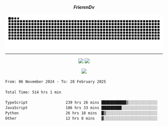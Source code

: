 ***<p align="center">FrierenDv</p>***

<div align="center">
  <picture>
      <source
    media="(prefers-color-scheme: dark)"
      srcset="https://raw.githubusercontent.com/platane/snk/output/github-contribution-grid-snake-dark.svg"
      />
    <source
      media="(prefers-color-scheme: light)"
      srcset="https://raw.githubusercontent.com/xct007/xct007/output/github-contribution-grid-snake.svg"
      />
    <img
      alt="Snake"
      src="https://raw.githubusercontent.com/xct007/xct007/output/github-contribution-grid-snake.svg"
      />
  </picture>

</div>

___
<p align="center">
  <img src="https://readme-stats-blush-eta.vercel.app/api/top-langs/?username=xct007&layout=compact" />
  <img src="https://readme-stats-blush-eta.vercel.app/api?username=xct007&show_icons=true&theme=transparent&hide_title=true&include_all_commits=true" />
</p>

<p align="center">
  <img src="https://github-profile-trophy.vercel.app/?username=xct007&no-bg=true&rank=S,A,AA,AAA,UNKNOWN,SECRET" />
</p>
<!--START_SECTION:waka-->

```txt
From: 06 November 2024 - To: 28 February 2025

Total Time: 514 hrs 1 min

TypeScript                 239 hrs 26 mins ███████████▒░░░░░░░░░░░░░   45.51 %
JavaScript                 186 hrs 33 mins █████████░░░░░░░░░░░░░░░░   35.45 %
Python                     26 hrs 18 mins  █▒░░░░░░░░░░░░░░░░░░░░░░░   05.00 %
Other                      12 hrs 8 mins   ▓░░░░░░░░░░░░░░░░░░░░░░░░   02.31 %
```

<!--END_SECTION:waka-->
